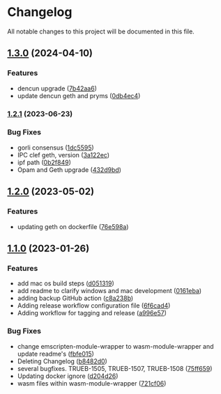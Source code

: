 # Changelog

All notable changes to this project will be documented in this file.

## [1.3.0](https://github.com/TruebitProtocol/truebit-eth/compare/v1.2.1...v1.3.0) (2024-04-10)


### Features

* dencun upgrade ([7b42aa6](https://github.com/TruebitProtocol/truebit-eth/commit/7b42aa600377ecd0b0b108b5a230a1d4901cbf80))
* update dencun geth and pryms ([0db4ec4](https://github.com/TruebitProtocol/truebit-eth/commit/0db4ec42d25fbc2fd666f5a14a34925ca4752eae))

### [1.2.1](https://github.com/TruebitProtocol/truebit-eth/compare/v1.2.0...v1.2.1) (2023-06-23)


### Bug Fixes

* gorli consensus ([1dc5595](https://github.com/TruebitProtocol/truebit-eth/commit/1dc559585513cf838219960e5575ce1bfe038d48))
* IPC clef geth, version ([3a122ec](https://github.com/TruebitProtocol/truebit-eth/commit/3a122ec8a4879c4eee2c49abe9709e4236e55d3b))
* ipf path ([0b2f849](https://github.com/TruebitProtocol/truebit-eth/commit/0b2f849237d72181fb0f8f2fffde97e560e8117f))
* Opam and Geth upgrade ([432d9bd](https://github.com/TruebitProtocol/truebit-eth/commit/432d9bd6a953ec86378135825f5a0e57e126dc54))

## [1.2.0](https://github.com/TruebitProtocol/truebit-eth/compare/v1.1.0...v1.2.0) (2023-05-02)


### Features

* updating geth on dockerfile ([76e598a](https://github.com/TruebitProtocol/truebit-eth/commit/76e598a74ed3958707ad595df52067822de60b9c))

## [1.1.0](https://github.com/TruebitProtocol/truebit-eth/compare/v1.0.0...v1.1.0) (2023-01-26)


### Features

* add mac os build steps ([d051319](https://github.com/TruebitProtocol/truebit-eth/commit/d051319baa0a33c0346ad7eaa49a347399f27d43))
* add readme to clarify windows and mac development ([0161eba](https://github.com/TruebitProtocol/truebit-eth/commit/0161ebabf518d15229039c4f75d06dcbbaa43770))
* adding backup GitHub action ([c8a238b](https://github.com/TruebitProtocol/truebit-eth/commit/c8a238b4149f06b6648621c1ac2445d988d02999))
* Adding release workflow configuration file ([6f6cad4](https://github.com/TruebitProtocol/truebit-eth/commit/6f6cad44b9aaf986f8d17531fe21bf6ed4a31838))
* Adding workflow for tagging and release ([a996e57](https://github.com/TruebitProtocol/truebit-eth/commit/a996e57c618bc3b3bfa0398502188b4b34a3116d))


### Bug Fixes

* change emscripten-module-wrapper to wasm-module-wrapper and update readme's ([fbfe015](https://github.com/TruebitProtocol/truebit-eth/commit/fbfe01560d91136a980e90d2a4bd5cd5d213da03))
* Deleting Changelog ([b8482d0](https://github.com/TruebitProtocol/truebit-eth/commit/b8482d04d5e0f14d88dd7b99d698c868954a7248))
* several bugfixes. TRUEB-1505, TRUEB-1507, TRUEB-1508 ([75ff659](https://github.com/TruebitProtocol/truebit-eth/commit/75ff65997025faa2ab9bb35aad60756f64230ae9))
* Updating docker ignore ([d204d26](https://github.com/TruebitProtocol/truebit-eth/commit/d204d26d7ae476629b54e57eb1dde5d9716fc1df))
* wasm files within wasm-module-wrapper ([721cf06](https://github.com/TruebitProtocol/truebit-eth/commit/721cf06549f4c9a181d95f3bf73afc5b879a337e))
